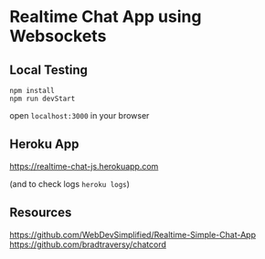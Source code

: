 # Realtime Chat App using Websockets


## Local Testing
`npm install`  
`npm run devStart`  

open `localhost:3000` in  your browser


## Heroku App
https://realtime-chat-js.herokuapp.com

(and to check logs `heroku logs`)


## Resources
https://github.com/WebDevSimplified/Realtime-Simple-Chat-App  
https://github.com/bradtraversy/chatcord
